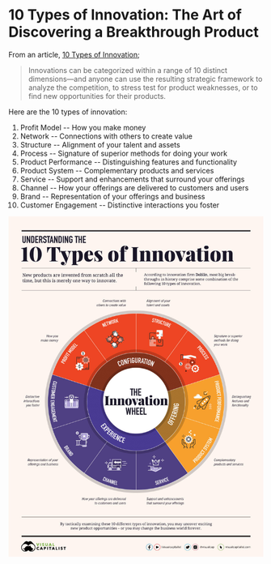 # 10 Types of Innovation: The Art of Discovering a Breakthrough Product

From an article, [10 Types of Innovation](https://www.visualcapitalist.com/10-types-of-innovation-the-art-of-discovering-a-breakthrough-product/);

> Innovations can be categorized within a range of 10 distinct dimensions—and anyone can use the resulting strategic framework to analyze the competition, to stress test for product weaknesses, or to find new opportunities for their products.

Here are the 10 types of innovation:

1.  Profit Model -- How you make money
2.  Network -- Connections with others to create value
3.  Structure -- Alignment of your talent and assets
4.  Process -- Signature of superior methods for doing your work
5.  Product Performance -- Distinguishing features and functionality
6.  Product System -- Complementary products and services
7.  Service -- Support and enhancements that surround your offerings
8.  Channel -- How your offerings are delivered to customers and users
9.  Brand -- Representation of your offerings and business
10. Customer Engagement -- Distinctive interactions you foster

![10 Types of Innovation](/-/img/10-types-of-innovation.jpg)